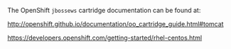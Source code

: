 The OpenShift `jbossews` cartridge documentation can be found at:

http://openshift.github.io/documentation/oo_cartridge_guide.html#tomcat

https://developers.openshift.com/getting-started/rhel-centos.html



